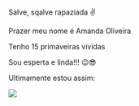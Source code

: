 Salve, sqalve rapaziada ✌

Prazer meu nome é Amanda Oliveira

Tenho 15 primaveiras vividas 

Sou esperta e linda!!! 😉😎

Ultimamente estou assim:

![](https://th.bing.com/th?id=OIP.jdmpfxqc4Mo5GIyi7aucPAAAAA&w=250&h=250&c=8&rs=1&qlt=90&o=6&pid=3.1&rm=2)
